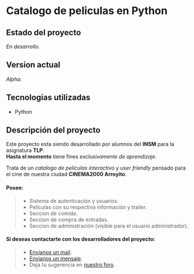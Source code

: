 # Catalogo de peliculas en Python

Estado del proyecto
--------
_En desarrollo._

Version actual
--------
_Alpha._ 

Tecnologias utilizadas
--------
*   Python

Descripción del proyecto
--------
Este proyecto esta siendo desarrollado por alumnos del **INSM** para la asignatura **TLP**.
<br/>
**Hasta el momento** tiene fines _exclusivamente de aprendizaje_.

Trata de un _catalogo de peliculas interactivo y user friendly_ pensado para el cine de nuestra ciudad **CINEMA2000 Arroyito**.

#### Posee:
> * Sistema de autenticación y usuarios.
> * Peliculas con su respectiva información y trailer.
> * Seccion de comida.
> * Seccion de compra de entradas.
> * Seccion de administración (visible para el usuario administrador).


#### Si deseas contactarte con los desarrolladores del proyecto:
> * [Envianos un mail](). 
> * [Envianos un mensaje]().
> * Deja tu sugerencia en [nuestro foro]().
